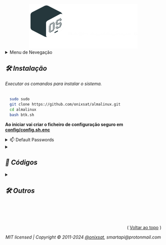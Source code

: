 <div align="center">
  <a href="https://onixsat">
    <img src="scripts/logo.png" alt="Logo" width="350">
</a>
<a id="readme-top"></a>
</div>
<details>
  <summary>Menu de Nevegação</summary>
  <ol>
    <li><a href="#INSTALAR">Instalação</a></li>
    <li><a href="#PASSWORDS">Passwords</a></li>
    <li>
      <a href="#CODIGOS">Códigos</a>
      <ul>
        <li><a href="#BLOQUEAR">Bloquear</a></li>
        <li><a href="#OUTROS">Outros</a></li>
        <li><a href="#CARREGAR">Carregar</a></li>
      </ul>
    </li>
    <li><a href="#CONTATOS">Contatos</a></li>
  </ol>
</details>

<div id="INSTALAR">

<h2 style="font-style:italic;">🛠️ Instalação</h2>
<h6 style="font-style:italic;">Executar os comandos para instalar o sistema.</h6>

```bash
  sudo sudo
  git clone https://github.com/onixsat/almalinux.git
  cd almalinux
  bash btk.sh
 ```

__Ao iniciar vai criar o ficheiro de configuração seguro em <a href="config/config.sh.enc">config/config.sh.enc</a>__

</div>

<details id="PASSWORDS">
  <summary>📫 Default Passwords</summary>

<sub>[ [SSH](root) ] Username: $\textcolor{green}{\textsf{root}}\$  Password: $\textcolor{cyan}{\textsf{Palmalinux}}$</sub>

<sup>[ [Encriptação](root) ] $\textcolor{green}{\textsf{Sistema}}\$ Password: $\textcolor{cyan}{\textsf{12345}}$</sup>


<sub>[ [SSH](root) <span style='color:lightblue'>Username: *root*</span> ] Password: $\textcolor{cyan}{\textsf{Palmalinux}}$</sub>\
<sup>[ [Encriptação](root) <span style='color:lightblue'>*Sistema*</span> ] Password: $\textcolor{cyan}{\textsf{12345}}$</sup>

<code></code>
</details>

<details id="CODIGOS">
  <summary><h2 style="font-style:italic;">🚀 Códigos</h2></summary>

_Códigos de script básicos para utilizaão na shell linux._

<div id="BLOQUEAR">

* __Bloquear__\
  *Bloquear alteração de ficheiros*

  ```bash
  chattr -i /etc/mailips
  chattr -i /etc/mailhelo
  chattr +i /etc/mailips
  chattr +i /etc/mailhelo
  ```

</div>

<div id="OUTROS">

* __Outros__
  ```bash
    banner "Apache" "Configuracão" "Password"
    titulo "Atualizando o sistema..."

    declare -A myArray
      myArray[A]="yum update -y"
      myArray[B]="hostname>h.txt"
      
    dados=$(jstrings ' && ' "${myArray[@]}")
    esperar "$dados" "${WHITE}Atualizando..." "Atualizado!"
  ```

</div>

<div id="CARREGAR">

* __Carregar__
  ```bash
  function carregar(){
    start_time2=$(date +%s%3N)
    start_loading "Carregando..."
    sleep 5
    stop_loading $?
    end_time2=$(date +%s%3N)
    duration_ms2=$((end_time2 - start_time2))
    echo "Execution: $duration_ms2"
  }

  esperar carregar "${WHITE}Carregando..." "Carregado!"
  ```

</div>

</details>

<details id="OUTROS">
  <summary><h2 style="font-style:italic;">🛠️ Outros</h2></summary>

_Códigos de script básicos para utilizaão na shell linux._

---
## recursive WP file & folder permissions fix
find /home/*/public_html -type d -exec chmod 755 {} \;\
find /home/*/public_html -type f -exec chmod 644 {} \;


chown -R nobody /home/project/ \
chown -R project /home/project/







Primeiro

``` Iniciar
cd /home
git clone https://github.com/onixsat/almalinux8.git
cd almalinux8
bash btk.sh

wget https://raw.githubusercontent.com/onixsat/almalinux8/refs/heads/main/scripts/iniciar.sh -O ./iniciar.sh && bash iniciar.sh
```
-----------------------------------
sudo chmod +x ~/virtualhost
https://raw.githubusercontent.com/onixsat/almalinux8/refs/heads/main/scripts/install_cpanel.sh

echo "Install php..."
sudo apt-get install software-properties-common -y
sudo add-apt-repository ppa:ondrej/php -y
sudo apt install php7.4 php7.4-dev php7.4-cli libapache2-mod-php7.4 php7.4-common php7.4-mbstring php7.4-xmlrpc php7.4-soap php7.4-gd php7.4-xml php7.4-intl php7.4-mysql php7.4-cli php7.4-zip php7.4-curl -y

hostnamectl set-hostname my.new-hostname.server
hostnamectl
nano /etc/hosts
cd etc/sysconfig/network-scripts/

---------------------- PRIMEIRO

curl -s -L https://www.alphagnu.com/upload/centos7-repo-fix.sh | bash
yum install wget nano net-tools -y
yum -y update
yum -y upgrade
yum install epel-release
yum install nginx

#wget https://raw.githubusercontent.com/zpanel/installers/refs/heads/master/install/beta/CentOS_7/beta-Centos-7-10.1.1.sh

---------------------- SEGUNDO

    ip addr
    hostname
    nano /etc/hosts
    nano /etc/hostname 
    ping onixsat.line.pm
    ifconfig
ip addr show enp0s3 | grep inet | awk '{ print $2; }' | sed 's/\/.*$//'
sudo systemctl enable httpd.service
sudo yum install mariadb-server
sudo systemctl start mariadb
sudo systemctl enable mariadb.service
sudo systemctl status mariadb
sudo yum install php php-mysql
sudo systemctl restart httpd.service
php -v
sudo chown -R root.root /var/www/html/ #sammy is exmple. user

nano /var/www/html/nano a.sh
bash a.sh
ip addr
cd /var/www/html/
nano index.php


---------------------- TERCEIRO

nano C:\Windows\System32\drivers\etc\hosts
192.168.1.95	onixsat.line.pm
46.189.234.37 	onixsat.line.pm


---------------------- QUARTO


https://freedomain.one
onixsat.line.pm

----------------------------------
https://www.youtube.com/watch?v=MZ7n0MeQvGU

curl -s -L https://www.alphagnu.com/upload/centos7-repo-fix.sh | bash
https://gitsang.github.io/docs/linux/install_php74_on_centos7/
https://gist.github.com/Henriquedn/a93f058be4965d2cd6b61a1d0e3cfd1e
https://github.com/mahmudtopu3/Deploy-PHP-Laravel-Application-on-Linux-Centos-7-VPS-Server-Guidelines-
https://www.linuxhelp.com/how-to-install-phpvirtualbox-in-centos-manage-virtualbox#!#google_vignette~
https://gist.github.com/virbo/71776c0a7f3c1442147eb9f5b4306af5
https://raw.githubusercontent.com/mdichirico/public-shell-scripts/master/setup-lamp-stack-on-cent-os-7.sh
https://gist.github.com/nunorbatista/919d8e888115930cebe2
https://gist.github.com/rajibbinalam/3265bf0e9878daedf2ce36d0b8769fad
https://gist.github.com/RatserX/b67ac5dc24e05ee6747950f40d232e7b



yum -y install wget zip unzip net-tools yum-utils
yum install httpd mysql-server php php-mysql

chkconfig httpd on
chkconfig mysqld on

systemctl stop firewalld
systemctl mask firewalld
yum install iptables-services -y
nano /etc/sysconfig/iptables

A INPUT -m state --state NEW -m tcp -p tcp --dport 22 -j ACCEPT
A INPUT -m state --state NEW -m tcp -p tcp --match multiport --dports 80,443,3306 -j ACCEPT

systemctl enable iptables
systemctl restart iptables

🚀🛠️📫
<a href="[link]">[link]</a>

[logo]: scripts/logo.png
[link](https://www.example.com/my%20great%20page "lol")
</details>
<div align="center" id="CONTATOS">
  <h2 style="font-style:italic;">&ensp;&thinsp;</h2>
  <div align="right">( <a href="#readme-top">Voltar ao topo</a> )</div>
  
_MIT licensed | Copyright © 2011-2024  [@onixsat](https://onixsat.pt), smartapi@protonmail.com_
</div>
